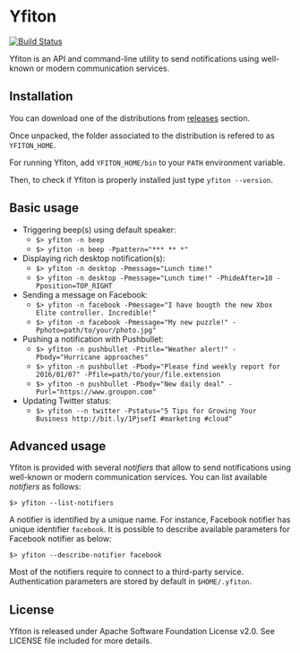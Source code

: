 # Yfiton

[![Build Status](https://travis-ci.org/yfiton/yfiton.svg)](https://travis-ci.org/yfiton/yfiton)

Yfiton is an API and command-line utility to send notifications using well-known or modern communication services.

## Installation

You can download one of the distributions from [releases](https://github.com/yfiton/yfiton/releases/latest) section.

Once unpacked, the folder associated to the distribution is refered to as `YFITON_HOME`.

For running Yfiton, add `YFITON_HOME/bin` to your `PATH` environment variable.

Then, to check if Yfiton is properly installed just type `yfiton --version`.

## Basic usage

* Triggering beep(s) using default speaker:
  - `$> yfiton -n beep`
  - `$> yfiton -n beep -Ppattern="*** ** *"`
* Displaying rich desktop notification(s):
  - `$> yfiton -n desktop -Pmessage="Lunch time!"`
  - `$> yfiton -n desktop -Pmessage="Lunch time!" -PhideAfter=10 -Pposition=TOP_RIGHT`
* Sending a message on Facebook:
  - `$> yfiton -n facebook -Pmessage="I have bougth the new Xbox Elite controller. Incredible!"`
  - `$> yfiton -n facebook -Pmessage="My new puzzle!" -Pphoto=path/to/your/photo.jpg"`
* Pushing a notification with Pushbullet:
  - `$> yfiton -n pushbullet -Ptitle="Weather alert!" -Pbody="Hurricane approaches"`
  - `$> yfiton -n pushbullet -Pbody="Please find weekly report for 2016/01/07" -Pfile=path/to/your/file.extension`
  - `$> yfiton -n pushbullet -Pbody="New daily deal" -Purl="https://www.groupon.com"`
* Updating Twitter status:
  - `$> yfiton --n twitter -Pstatus="5 Tips for Growing Your Business http://bit.ly/1PjsefI #marketing #cloud"`


## Advanced usage

Yfiton is provided with several _notifiers_ that allow to send notifications using well-known or modern communication services. 
You can list available _notifiers_ as follows:

    $> yfiton --list-notifiers

A notifier is identified by a unique name. For instance, Facebook notifier has unique identifier `facebook`. It is possible to describe available parameters for Facebook notifier as below:

    $> yfiton --describe-notifier facebook

Most of the notifiers require to connect to a third-party service. Authentication parameters are stored by default in `$HOME/.yfiton`.

## License

Yfiton is released under Apache Software Foundation License v2.0. See LICENSE file included for more details.
